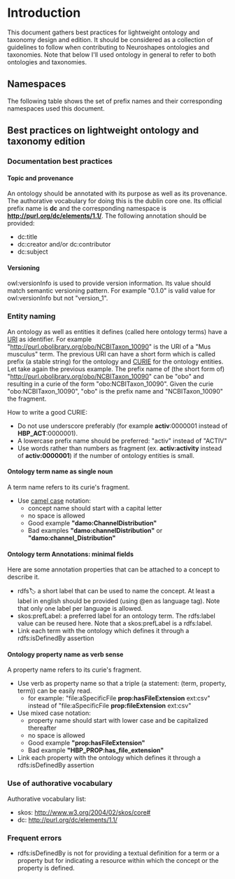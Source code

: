 # Introduction

This document gathers best practices for lightweight ontology and taxonomy design and edition. 
It should be considered as a collection of guidelines to follow when contributing to Neuroshapes ontologies and taxonomies. 
Note that below I'll used ontology in general to refer to both ontologies and taxonomies.

## Namespaces
The following table shows the set of prefix names and their corresponding namespaces used this document.


## Best practices on lightweight ontology and taxonomy edition

### Documentation best practices

#### Topic and provenance
An ontology should be annotated with its purpose as well as its provenance.  The authorative vocabulary for doing this is the dublin core one.
Its official prefix name is **dc** and the corresponding namespace is **<http://purl.org/dc/elements/1.1/>**.
The following annotation should be provided: 
* dc:title
* dc:creator and/or dc:contributor
* dc:subject
 
#### Versioning

owl:versionInfo is used to provide version information. Its value should match semantic versioning pattern. 
For example "0.1.0" is valid value for owl:versionInfo but not "version_1".
 

### Entity naming

An ontology as well as entities it defines (called here ontology terms) have a [URI](https://www.w3.org/TR/uri-clarification) as identifier.
For example "http://purl.obolibrary.org/obo/NCBITaxon_10090" is the URI of a "Mus musculus" term. 
The previous URI can have a short form which is called prefix (a stable string) for the ontology and [CURIE](https://www.w3.org/TR/curie) for the ontology entities. 
Let take again the previous example. The prefix name of (the short form of) "http://purl.obolibrary.org/obo/NCBITaxon_10090" can be "obo" and resulting in a curie of the form "obo:NCBITaxon_10090". 
Given the curie "obo:NCBITaxon_10090", "obo" is the prefix name and "NCBITaxon_10090" the fragment.

How to write a good CURIE:

 - Do not use underscore preferably (for example **activ**:0000001 instead of **HBP_ACT**:0000001). 
 - A lowercase prefix name should be preferred: "activ" instead of "ACTIV"
 - Use words rather than numbers as fragment (ex. **activ:activity** instead of **activ:0000001**) if the number of ontology entities is small. 

#### Ontology term name as single noun
A term name refers to its curie's fragment. 

- Use [camel case](https://en.wikipedia.org/wiki/Camel_case) notation:
    * concept name should start with a capital letter
    * no space is allowed
    * Good example **"damo:ChannelDistribution"**
    * Bad examples  **"damo:channelDistribution"** or **"damo:channel_Distribution"**


#### Ontology term Annotations: minimal fields
 
Here are some annotation properties that can be attached to a concept to describe it.
 
 * rdfs:label: a short label that can be used to name the concept. At least a label in english should be provided (using @en as language tag). Note that only one label per language is allowed.
 * skos:prefLabel: a preferred label for an ontology term. The rdfs:label value can be reused here. Note that a skos:prefLabel is a rdfs:label.
 * Link each term with the ontology which defines it through a rdfs:isDefinedBy assertion
 
 #### Ontology property name as verb sense
 
A property name refers to its curie's fragment. 
 
- Use verb as property name so that a triple (a statement: (term, property, term)) can be easily read.
    * for example: "file:aSpecificFile **prop:hasFileExtension** ext:csv" instead of "file:aSpecificFile **prop:fileExtension** ext:csv"
- Use mixed case notation:
    * property name should start with lower case and be capitalized thereafter
    * no space is allowed
    * Good example **"prop:hasFileExtension"**
    * Bad example  **"HBP_PROP:has_file_extension"**
- Link each property with the ontology which defines it through a rdfs:isDefinedBy assertion



 ### Use of authorative vocabulary
 
 Authorative vocabulary list:
 
  * skos: http://www.w3.org/2004/02/skos/core#
  * dc:	http://purl.org/dc/elements/1.1/
  
### Frequent errors

 * rdfs:isDefinedBy is not for providing a textual definition for a term or a property but for indicating a resource within which the concept or the property is defined.